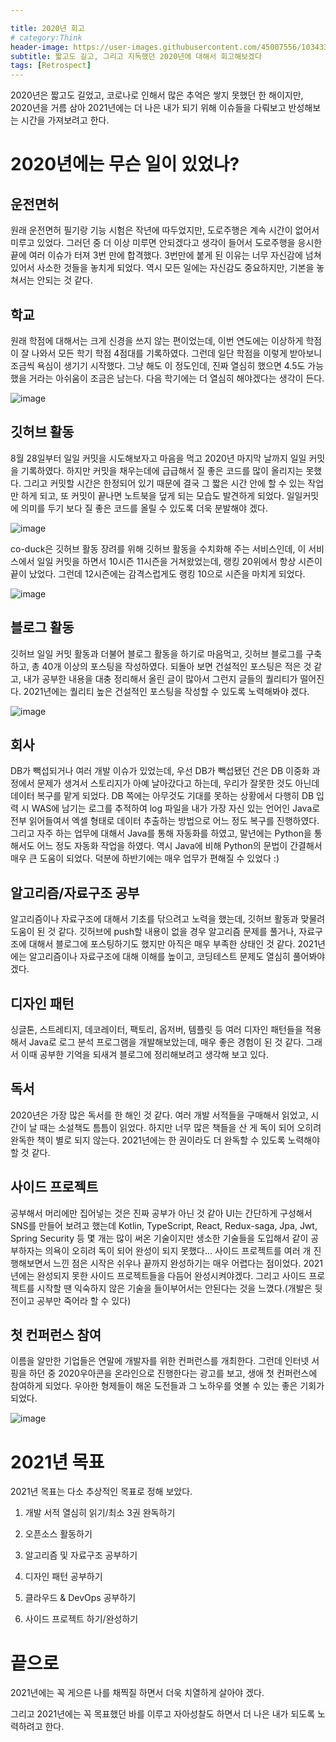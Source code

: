 ```yaml
---

title: 2020년 회고
# category:Think
header-image: https://user-images.githubusercontent.com/45007556/103433965-62d87100-4c3d-11eb-9f09-c19d95fccfa4.png
subtitle: 짧고도 길고, 그리고 지독했던 2020년에 대해서 회고해보겠다
tags: [Retrospect]
---
```

2020년은 짧고도 길었고, 코로나로 인해서 많은 추억은 쌓지 못했던 한 해이지만, 2020년을 거름 삼아 2021년에는 더 나은 내가 되기 위해 이슈들을 다뤄보고 반성해보는 시간을 가져보려고 한다.

# 2020년에는 무슨 일이 있었나?

## 운전면허

원래 운전면허 필기랑 기능 시험은 작년에 따두었지만, 도로주행은 계속 시간이 없어서 미루고 있었다. 그러던 중 더 이상 미루면 안되겠다고 생각이 들어서 도로주행을 응시한 끝에 여러 이슈가 터져 3번 만에 합격했다. 3번만에 붙게 된 이유는 너무 자신감에 넘쳐 있어서 사소한 것들을 놓치게 되었다. 역시 모든 일에는 자신감도 중요하지만, 기본을 놓쳐서는 안되는 것 같다.

## 학교

원래 학점에 대해서는 크게 신경을 쓰지 않는 편이었는데, 이번 연도에는 이상하게 학점이 잘 나와서 모든 학기 학점 4점대를 기록하였다. 그런데 일단 학점을 이렇게 받아보니 조금씩 욕심이 생기기 시작했다. 그냥 해도 이 정도인데, 진짜 열심히 했으면 4.5도 가능했을 거라는 아쉬움이 조금은 남는다. 다음 학기에는 더 열심히 해야겠다는 생각이 든다.

![image](https://user-images.githubusercontent.com/45007556/103433978-a8953980-4c3d-11eb-9625-20358e4d7a82.png)


## 깃허브 활동

8월 28일부터 일일 커밋을 시도해보자고 마음을 먹고 2020년 마지막 날까지 일일 커밋을 기록하였다. 하지만 커밋을 채우는데에 급급해서 질 좋은 코드를 많이 올리지는 못했다. 그리고 커밋할 시간은 한정되어 있기 때문에 결국 그 짧은 시간 안에 할 수 있는 작업만 하게 되고, 또 커밋이 끝나면 노트북을 덮게 되는 모습도 발견하게 되었다. 일일커밋에 의미를 두기 보다 질 좋은 코드를 올릴 수 있도록 더욱 분발해야 겠다.

![image](https://user-images.githubusercontent.com/45007556/103433980-b054de00-4c3d-11eb-99ab-2221e7fafb38.png)


co-duck은 깃허브 활동 장려를 위해 깃허브 활동을 수치화해 주는 서비스인데, 이 서비스에서 일일 커밋을 하면서 10시즌 11시즌을 거쳐왔었는데, 랭킹 20위에서 항상 시즌이 끝이 났었다. 그런데 12시즌에는 감격스럽게도 랭킹 10으로 시즌을 마치게 되었다.

![image](https://user-images.githubusercontent.com/45007556/103433983-b6e35580-4c3d-11eb-87cd-9d27ca4ac1f0.png)


## 블로그 활동

깃허브 일일 커밋 활동과 더불어 블로그 활동을 하기로 마음먹고, 깃허브 블로그를 구축하고, 총 40개 이상의 포스팅을 작성하였다. 되돌아 보면 건설적인 포스팅은 적은 것 같고, 내가 공부한 내용을 대충 정리해서 올린 글이 많아서 그런지 글들의 퀄리티가 떨어진다. 2021년에는 퀄리티 높은 건설적인 포스팅을 작성할 수 있도록 노력해봐야 겠다.

![image](https://user-images.githubusercontent.com/45007556/103433989-ce224300-4c3d-11eb-8be5-1eda14de0576.png)


## 회사

DB가 빽섭되거나 여러 개발 이슈가 있었는데, 우선 DB가 빽섭됐던 건은 DB 이중화 과정에서 문제가 생겨서 스토리지가 아예 날아갔다고 하는데, 우리가 잘못한 것도 아닌데 데이터 복구를 맡게 되었다. DB 쪽에는 아무것도 기대를 못하는 상황에서 다행히 DB 입력 시 WAS에 남기는 로그를 추적하여 log 파일을 내가 가장 자신 있는 언어인 Java로 전부 읽어들여서 엑셀 형태로 데이터 추출하는 방법으로 어느 정도 복구를 진행하였다. 그리고 자주 하는 업무에 대해서 Java를 통해 자동화를 하였고, 말년에는 Python을 통해서도 어느 정도 자동화 작업을 하였다. 역시 Java에 비해 Python의 문법이 간결해서 매우 큰 도움이 되었다. 덕분에 하반기에는 매우 업무가 편해질 수 있었다 :)

## 알고리즘/자료구조 공부

알고리즘이나 자료구조에 대해서 기초를 닦으려고 노력을 했는데, 깃허브 활동과 맞물려 도움이 된 것 같다. 깃허브에 push할 내용이 없을 경우 알고리즘 문제를 풀거나, 자료구조에 대해서 블로그에 포스팅하기도 했지만 아직은 매우 부족한 상태인 것 같다. 2021년에는 알고리즘이나 자료구조에 대해 이해를 높이고, 코딩테스트 문제도 열심히 풀어봐야 겠다. 

## 디자인 패턴

싱글톤, 스트레티지, 데코레이터, 팩토리,  옵저버, 템플릿 등 여러 디자인 패턴들을 적용해서 Java로 로그 분석 프로그램을 개발해보았는데, 매우 좋은 경험이 된 것 같다. 그래서 이때 공부한 기억을 되새겨 블로그에 정리해보려고 생각해 보고 있다.

## 독서

2020년은 가장 많은 독서를 한 해인 것 같다. 여러 개발 서적들을 구매해서 읽었고, 시간이 날 때는 소설책도 틈틈이 읽었다. 하지만 너무 많은 책들을 산 게 독이 되어 오히려 완독한 책이 별로 되지 않는다. 2021년에는 한 권이라도 더 완독할 수 있도록 노력해야 할 것 같다.

## 사이드 프로젝트

공부해서 머리에만 집어넣는 것은 진짜 공부가 아닌 것 같아 UI는 간단하게 구성해서 SNS를 만들어 보려고 했는데 Kotlin, TypeScript, React, Redux-saga, Jpa, Jwt, Spring Security 등 몇 개는 많이 써온 기술이지만 생소한 기술들을 도입해서 같이 공부하자는 의욕이 오히려 독이 되어 완성이 되지 못했다... 사이드 프로젝트를 여러 개 진행해보면서 느낀 점은 시작은 쉬우나 끝까지 완성하기는 매우 어렵다는 점이었다. 2021년에는 완성되지 못한 사이드 프로젝트들을 다듬어 완성시켜야겠다. 그리고 사이드 프로젝트를 시작할 땐 익숙하지 않은 기술을 들이부어서는 안된다는 것을 느꼈다.(개발은 뒷전이고 공부만 죽어라 할 수 있다)

## 첫 컨퍼런스 참여

이름을 알만한 기업들은 연말에 개발자를 위한 컨퍼런스를 개최한다. 그런데 인터넷 서핑을 하던 중 2020우아콘을 온라인으로 진행한다는 광고를 보고, 생애 첫 컨퍼런스에 참여하게 되었다. 우아한 형제들이 해온 도전들과 그 노하우를 엿볼 수 있는 좋은 기회가 되었다.

![image](https://user-images.githubusercontent.com/45007556/103433993-daa69b80-4c3d-11eb-98a8-b512fc654906.png)

# 2021년 목표
2021년 목표는 다소 추상적인 목표로 정해 보았다.

1. 개발 서적 열심히 읽기/최소 3권 완독하기

2. 오픈소스 활동하기

3. 알고리즘 및 자료구조 공부하기

4. 디자인 패턴 공부하기

5. 클라우드 & DevOps 공부하기

6. 사이드 프로젝트 하기/완성하기

# 끝으로

2021년에는 꼭 게으른 나를 채찍질 하면서 더욱 치열하게 살아야 겠다.

그리고 2021년에는 꼭 목표했던 바를 이루고 자아성찰도 하면서 더 나은 내가 되도록 노력하려고 한다.